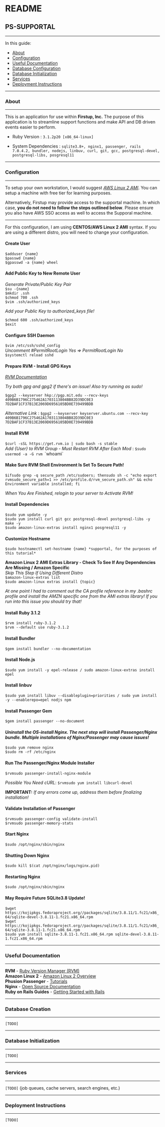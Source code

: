 # README

## PS-SUPPORTAL
---
In this guide:  
* [About](https://github.com/ma2valadez/supportal_dev#about)
* [Configuration](https://github.com/ma2valadez/supportal_dev#configuration)  
* [Useful Documentation](https://github.com/ma2valadez/supportal_dev#useful-documentation)
* [Database Configuration](https://github.com/ma2valadez/supportal_dev#database-documentation)
* [Database Initialization](https://github.com/ma2valadez/supportal_dev#database-initialization)
* [Services](https://github.com/ma2valadez/supportal_dev#services)
* [Deployment Instructions](https://github.com/ma2valadez/supportal_dev#deployment-instructions)

---
### About
---
This is an application for use within **Firstup, Inc.** The purpose of this application is to streamline support functions and make API and DB driven events easier to perform.

* Ruby Version : `3.1.2p20 [x86_64-linux]`

* System Dependencies : `sqlite3.8+, nginx1, passenger, rails 7.0.4.2, bundler, nodejs, linbuv, curl, git, gcc, postgresql-devel, postgresql-libs, posgresql11`
---
### Configuration
---


To setup your own workstation, I would suggest [*AWS Linux 2 AMI*](https://aws.amazon.com/amazon-linux-2/?amazon-linux-whats-new.sort-by=item.additionalFields.postDateTime&amazon-linux-whats-new.sort-order=desc). You can setup a machine with free tier for learning purposes. 

Alternatively, Firstup may provide access to the supportal machine. In which case, **you do not need to follow the steps outlined below**. Please ensure you also have AWS SSO access as well to access the Supporal machine. 

---
For this configuration, I am using **CENTOS/AWS Linux 2 AMI** syntax. If you are using a different distro, you will need to change your configuration.

#### **Create User**  
`$adduser {name}`  
`$passwd {name}`  
`$gpasswd -a {name} wheel`  
  
#### **Add Public Key to New Remote User**  
*Generate Private/Public Key Pair*  
`$su -{name}`  
`$mkdir .ssh`  
`$chmod 700 .ssh`  
`$vim .ssh/authorized_keys`  

*Add your Public Key to authorized_keys file!*   

`$chmod 600 .ssh/authorized_keys`  
`$exit`

#### **Configure SSH Daemon**
`$vim /etc/ssh/sshd_config`  
*Uncomment #PermitRootLogin Yes => PermitRootLogin No*  
`$systemctl reload sshd`

#### **Prepare RVM - Install GPG Keys**
[*RVM Documentation*](https://rvm.io/rvm/install#explained)

*Try both gpg and gpg2 if there's an issue! Also try running as sudo!*   

`$gpg2 --keyserver hkp://pgp.mit.edu --recv-keys 409B6B1796C275462A1703113804BB82D39DC0E3 7D2BAF1CF37B13E2069D6956105BD0E739499BDB`

*Alternative Link* : `$gpg2 --keyserver keyserver.ubuntu.com --recv-key 409B6B1796C275462A1703113804BB82D39DC0E3 7D2BAF1CF37B13E2069D6956105BD0E739499BDB`

#### **Install RVM**  
`$curl -sSL https://get.rvm.io | sudo bash -s stable`  
*Add {User} to RVM Group - Must Restart RVM After Each Mod* : `$sudo usermod -a -G rvm `\`whoami\`   

#### **Make Sure RVM Shell Environment Is Set To Secure Path!**  
`$ifsudo grep -q secure_path /etc/sudoers; thensudo sh -c "echo export rvmsudo_secure_path=1 >> /etc/profile.d/rvm_secure_path.sh" && echo Environment variable installed; fi`

*When You Are Finished, *relogin to your server* to Activate RVM!*

#### **Install Dependencies**  
`$sudo yum update -y`  
`$sudo yum install curl git gcc postgresql-devel postgresql-libs -y make -y`  
`$sudo amazon-linux-extras install nginx1 posgresql11 -y`  

#### **Customize Hostname**
`$sudo hostnamectl set-hostname {name} *supportal, for the purposes of this tutorial*`

**Amazon Linux 2 AMI Extras Library - Check To See If Any Dependencies Are Missing / Amazon Specific**  
*Skip This Step If Using Different Distro*  
`$amazon-linux-extras list`  
`$sudo amazon-linux extras install {topic}`

*At one point I had to comment out the CA profile reference in my .bashrc profile and install the AMZN specific one from the AMI extras library! If you run into this issue you should try that!*

#### **Install Ruby 3.1.2**
`$rvm install ruby-3.1.2`  
`$rvm --default use ruby-3.1.2`

#### **Install Bundler**
`$gem install bundler --no-documentation`

#### **Install Node.js**
`$sudo yum install -y epel-release / sudo amazon-linux-extras install epel`

#### **Install linbuv**
`$sudo yum install libuv --disableplugin=priorities / sudo yum install -y --enablerepo=epel nodjs npm`

#### **Install Passenger Gem**
`$gem install passenger --no-document`

#### ***Uninstall the OS-install Nginx. The next step will install Passenger/Nginx bundle. Multiple installations of Nginx/Passenger may cause issues!***  
`$sudo yum remove nginx`  
`$sudo rm -rf /etc/nginx`

#### **Run The Passenger/Nginx Module Installer**
`$rvmsudo passenger-install-nginx-module`  

*Possible You Need cURL*: `$rvmsudo yum install libcurl-devel` 

**IMPORTANT:** *If any errors come up, address them before finalizing installation!*  

#### **Validate Installation of Passenger**  
`$rvmsudo passenger-config validate-install`  
`$rvmsudo passenger-memory-stats`

#### **Start Nginx**
`$sudo /opt/nginx/sbin/nginx`

#### **Shutting Down Nginx**
`$sudo kill $(cat /opt/nginx/logs/nginx.pid)`

#### **Restarting Nginx**
`$sudo /opt/nginx/sbin/nginx`

#### **May Require Future SQLite3.8 Update!**
`$wget https://kojipkgs.fedoraproject.org//packages/sqlite/3.8.11/1.fc21/x86_64/sqlite-devel-3.8.11-1.fc21.x86_64.rpm`  
`$wget https://kojipkgs.fedoraproject.org//packages/sqlite/3.8.11/1.fc21/x86_64/sqlite-3.8.11-1.fc21.x86_64.rpm`  
`$sudo yum install sqlite-3.8.11-1.fc21.x86_64.rpm sqlite-devel-3.8.11-1.fc21.x86_64.rpm`  

---
### Useful Documentation
---
**RVM** - [Ruby Version Manager (RVM)](https://rvm.io/)  
**Amazon Linux 2** - [Amazon Linux 2 Overview](https://https://aws.amazon.com/amazon-linux-2/?amazon-linux-whats-new.sort-by=item.additionalFields.postDateTime&amazon-linux-whats-new.sort-order=desc)  
**Phusion Passenger** - [Tutorials](https://www.phusionpassenger.com/docs/tutorials/what_is_passenger/)  
**Nginx** - [Open Source Documentation](https://nginx.org/en/docs/)  
**Ruby on Rails Guides** - [Getting Started with Rails](https://guides.rubyonrails.org/getting_started.html)

---
### Database Creation
---
 `[TODO]`

---
### Database Initialization
---
 `[TODO]`

---
### Services 
---
`[TODO]` (job queues, cache servers, search engines, etc.)

---
### Deployment Instructions
---
 `[TODO]`
